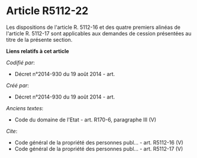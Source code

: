 # Article R5112-22

Les dispositions de l'article R. 5112-16 et des quatre premiers alinéas de l'article R. 5112-17 sont applicables aux demandes
de cession présentées au titre de la présente section.

**Liens relatifs à cet article**

_Codifié par_:

  - Décret n°2014-930 du 19 août 2014 - art.

_Créé par_:

  - Décret n°2014-930 du 19 août 2014 - art.

_Anciens textes_:

  - Code du domaine de l'Etat - art. R170-6, paragraphe III (V)

_Cite_:

  - Code général de la propriété des personnes publ... - art. R5112-16 (V)
  - Code général de la propriété des personnes publ... - art. R5112-17 (V)
